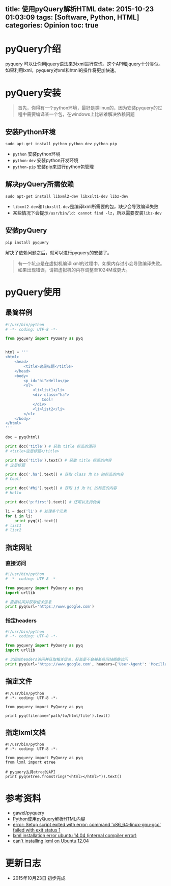 title: 使用pyQuery解析HTML
date: 2015-10-23 01:03:09
tags: [Software, Python, HTML]
categories: Opinion
toc: true
---
# pyQuery介绍

pyquery 可以让你用jquery语法来对xml进行查询。这个API和jquery十分类似。如果利用lxml，pyquery对xml和html的操作将更加快速。

<!-- more -->

# pyQuery安装
> 首先，你得有一个python环境，最好是类linux的，因为安装pyquery的过程中需要编译某一个包，在windows上比较难解决依赖问题

## 安装Python环境

```
sudo apt-get install python python-dev python-pip
```

- `python` 安装python环境
- `python-dev` 安装python开发环境
- `python-pip` 安装pip来进行python包管理

## 解决pyQuery所需依赖

```
sudo apt-get install libxml2-dev libxslt1-dev libz-dev
```

- `libxml2-dev`和`libxslt1-dev`是编译lxml所需要的包，缺少会导致编译失败
- 某些情况下会提示`/usr/bin/ld: cannot find -lz`，所以需要安装`libz-dev`

## 安装pyQuery

```
pip install pyquery
```

解决了依赖问题之后，就可以进行pyquery的安装了。
> 有一个坑点是在虚拟机编译lxml的过程中，如果内存过小会导致编译失败。如果出现错误，请把虚拟机的内存调整至1024M或更大。

# pyQuery使用

## 最简样例

```python
#!/usr/bin/python
# -*- coding: UTF-8 -*-

from pyquery import PyQuery as pyq


html = '''
<html>
    <head>
        <title>这是标题</title>
    </head>
    <body>
        <p id="hi">Hello</p>
        <ul>
            <li>list1</li>
            <div class="ha">
                Cool!
            </div>
            <li>list2</li>
        </ul>
    </body>
</html>
'''

doc = pyq(html)

print doc('title') # 获取 title 标签的源码
# <title>这是标题</title>

print doc('title').text() # 获取 title 标签的内容
# 这是标题

print doc('.ha').text() # 获取 class 为 ha 的标签的内容
# Cool!

print doc('#hi').text() # 获取 id 为 hi 的标签的内容
# Hello

print doc('p:first').text() # 还可以支持伪类

li = doc('li') # 处理多个元素
for i in li:
    print pyq(i).text()
# list1
# list2
```

## 指定网址

### 直接访问

```python
#!/usr/bin/python
# -*- coding: UTF-8 -*-

from pyquery import PyQuery as pyq
import urllib

# 直接访问并获取相关信息
print pyq(url='https://www.google.com')
```

### 指定headers

```python
#!/usr/bin/python
# -*- coding: UTF-8 -*-

from pyquery import PyQuery as pyq
import urllib

# 以指定headers访问并获取相关信息，好处是不会被某些网站拒绝访问
print pyq(url='https://www.google.com', headers={'User-Agent': 'Mozilla/5.0 (Windows NT 10.0; Win64; x64) AppleWebKit/537.36 (KHTML, like Gecko) Chrome/46.0.2490.71 Safari/537.36')
```

## 指定文件

```
#!/usr/bin/python
# -*- coding: UTF-8 -*-

from pyquery import PyQuery as pyq

print pyq(filename='path/to/html/file').text()
```

## 指定lxml文档

```
#!/usr/bin/python
# -*- coding: UTF-8 -*-

from pyquery import PyQuery as pyq
from lxml import etree

# pyquery支持etree的API
print pyq(etree.fromstring("<html></html>")).text()
```

# 参考资料
- [gawel/pyquery](https://github.com/gawel/pyquery)
- [Python使用pyQuery解析HTML内容](http://www.powerxing.com/python-use-pyquery-to-parse-html/)
- [error: Setup script exited with error: command 'x86_64-linux-gnu-gcc' failed with exit status 1](http://stackoverflow.com/questions/26053982/error-setup-script-exited-with-error-command-x86-64-linux-gnu-gcc-failed-wit)
- [lxml installation error ubuntu 14.04 (internal compiler error)](http://stackoverflow.com/questions/24455238/lxml-installation-error-ubuntu-14-04-internal-compiler-error)
- [can't installing lxml on Ubuntu 12.04](http://stackoverflow.com/a/22256546)

# 更新日志
- 2015年10月23日 初步完成